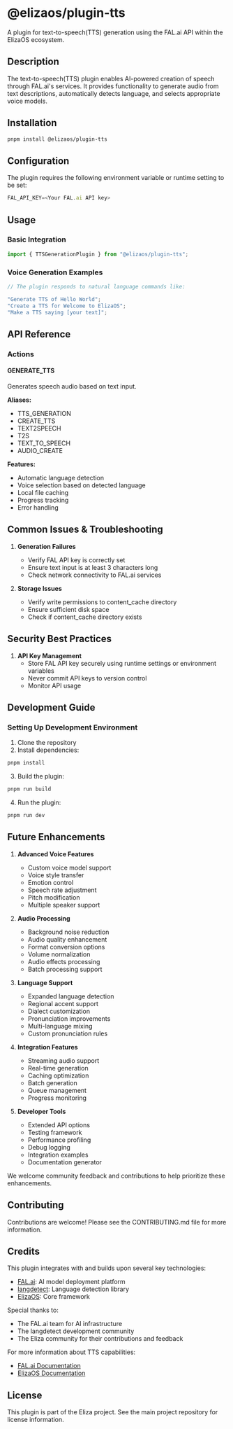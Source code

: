 # @elizaos/plugin-tts

A plugin for text-to-speech(TTS) generation using the FAL.ai API within the ElizaOS ecosystem.

## Description

The text-to-speech(TTS) plugin enables AI-powered creation of speech through FAL.ai's services. It provides functionality to generate audio from text descriptions, automatically detects language, and selects appropriate voice models.

## Installation

```bash
pnpm install @elizaos/plugin-tts
```

## Configuration

The plugin requires the following environment variable or runtime setting to be set:

```typescript
FAL_API_KEY=<Your FAL.ai API key>
```

## Usage

### Basic Integration

```typescript
import { TTSGenerationPlugin } from "@elizaos/plugin-tts";
```

### Voice Generation Examples

```typescript
// The plugin responds to natural language commands like:

"Generate TTS of Hello World";
"Create a TTS for Welcome to ElizaOS";
"Make a TTS saying [your text]";
```

## API Reference

### Actions

#### GENERATE_TTS

Generates speech audio based on text input.

**Aliases:**
- TTS_GENERATION
- CREATE_TTS
- TEXT2SPEECH
- T2S
- TEXT_TO_SPEECH
- AUDIO_CREATE

**Features:**
- Automatic language detection
- Voice selection based on detected language
- Local file caching
- Progress tracking
- Error handling

## Common Issues & Troubleshooting

1. **Generation Failures**
    - Verify FAL API key is correctly set
    - Ensure text input is at least 3 characters long
    - Check network connectivity to FAL.ai services

2. **Storage Issues**
    - Verify write permissions to content_cache directory
    - Ensure sufficient disk space
    - Check if content_cache directory exists

## Security Best Practices

1. **API Key Management**
    - Store FAL API key securely using runtime settings or environment variables
    - Never commit API keys to version control
    - Monitor API usage

## Development Guide

### Setting Up Development Environment

1. Clone the repository
2. Install dependencies:

```bash
pnpm install
```

3. Build the plugin:

```bash
pnpm run build
```

4. Run the plugin:

```bash
pnpm run dev
```

## Future Enhancements

1. **Advanced Voice Features**
    - Custom voice model support
    - Voice style transfer
    - Emotion control
    - Speech rate adjustment
    - Pitch modification
    - Multiple speaker support

2. **Audio Processing**
    - Background noise reduction
    - Audio quality enhancement
    - Format conversion options
    - Volume normalization
    - Audio effects processing
    - Batch processing support

3. **Language Support**
    - Expanded language detection
    - Regional accent support
    - Dialect customization
    - Pronunciation improvements
    - Multi-language mixing
    - Custom pronunciation rules

4. **Integration Features**
    - Streaming audio support
    - Real-time generation
    - Caching optimization
    - Batch generation
    - Queue management
    - Progress monitoring

5. **Developer Tools**
    - Extended API options
    - Testing framework
    - Performance profiling
    - Debug logging
    - Integration examples
    - Documentation generator

We welcome community feedback and contributions to help prioritize these enhancements.

## Contributing

Contributions are welcome! Please see the CONTRIBUTING.md file for more information.

## Credits

This plugin integrates with and builds upon several key technologies:

- [FAL.ai](https://fal.ai/): AI model deployment platform
- [langdetect](https://github.com/wooorm/franc): Language detection library
- [ElizaOS](https://elizaos.com): Core framework

Special thanks to:
- The FAL.ai team for AI infrastructure
- The langdetect development community
- The Eliza community for their contributions and feedback

For more information about TTS capabilities:
- [FAL.ai Documentation](https://fal.ai/docs)
- [ElizaOS Documentation](https://elizaos.github.io/eliza/)

## License

This plugin is part of the Eliza project. See the main project repository for license information.
